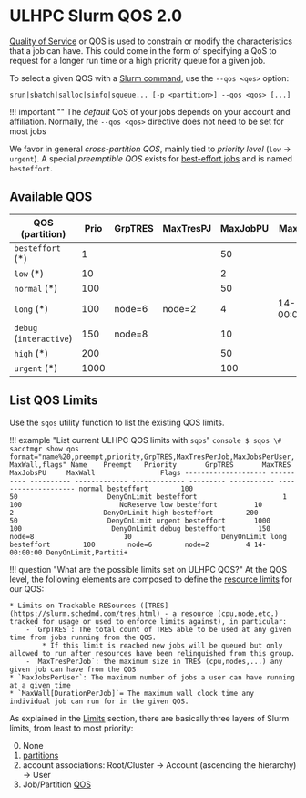 # ULHPC Slurm QOS 2.0


[Quality of Service](https://slurm.schedmd.com/qos.html) or QOS is used to
constrain or modify the characteristics that a job can have.
This could come in the form of specifying a QoS to request for a longer run time
or a high priority queue for a given job.

To select a given QOS with a [Slurm command](commands.md), use the `--qos <qos>` option:

```
srun|sbatch|salloc|sinfo|squeue... [-p <partition>] --qos <qos> [...]
```

!!! important ""
    The _default_ QoS of your jobs depends on your account and affiliation.
    Normally, the `--qos <qos>` directive does not need to be set for most jobs

We favor in general _cross-partition QOS_, mainly tied to _priority level_
(`low` $\rightarrow$ `urgent`).
A special _preemptible QOS_ exists for [best-effort
jobs](../jobs/best-effort.md) and is named `besteffort`.


## Available QOS

<!--qos-start-->

| QOS          (partition)      | Prio | GrpTRES | MaxTresPJ | MaxJobPU | MaxWall     |
|-------------------------------|------|---------|-----------|----------|-------------|
| `besteffort`  (*)             | 1    |         |           | 50       |             |
| `low`         (*)             | 10   |         |           | 2        |             |
| `normal`      (*)             | 100  |         |           | 50       |             |
| `long`        (*)             | 100  | node=6  | node=2    | 4        | 14-00:00:00 |
| `debug`       (`interactive`) | 150  | node=8  |           | 10       |             |
| `high`        (*)             | 200  |         |           | 50       |             |
| `urgent`      (*)             | 1000 |         |           | 100      |             |

<!--qos-end-->

## List QOS Limits

<!--limits-start-->

Use the `sqos` utility function to list the existing QOS limits.

!!! example "List current ULHPC QOS limits with `sqos`"
    ```console
    $ sqos
    \# sacctmgr show qos  format="name%20,preempt,priority,GrpTRES,MaxTresPerJob,MaxJobsPerUser,MaxWall,flags"
                    Name    Preempt   Priority       GrpTRES       MaxTRES MaxJobsPU     MaxWall                Flags
    -------------------- ---------- ---------- ------------- ------------- --------- ----------- --------------------
                  normal besteffort        100                                    50                      DenyOnLimit
              besteffort                     1                                   100                        NoReserve
                     low besteffort         10                                     2                      DenyOnLimit
                    high besteffort        200                                    50                      DenyOnLimit
                  urgent besteffort       1000                                   100                      DenyOnLimit
                   debug besteffort        150        node=8                      10                      DenyOnLimit
                    long besteffort        100        node=6        node=2         4 14-00:00:00 DenyOnLimit,Partiti+
    ```

<!--limits-end-->

!!! question "What are the possible limits set on ULHPC QOS?"
    At the QOS level, the following elements are composed to define the [resource limits](https://slurm.schedmd.com/resource_limits.html) for our QOS:

    * Limits on Trackable RESources ([TRES](https://slurm.schedmd.com/tres.html) - a resource (cpu,node,etc.) tracked for usage or used to enforce limits against), in particular:
        - `GrpTRES`: The total count of TRES able to be used at any given time from jobs running from the QOS.
            * If this limit is reached new jobs will be queued but only allowed to run after resources have been relinquished from this group.
        - `MaxTresPerJob`: the maximum size in TRES (cpu,nodes,...) any given job can have from the QOS
    * `MaxJobsPerUser`: The maximum number of jobs a user can have running at a given time
    * `MaxWall[DurationPerJob]`= The maximum wall clock time any individual job can run for in the given QOS.

As explained in the [Limits](../jobs/limits.md) section, there are basically three layers of Slurm limits, from least to most priority:

0. None
1. [partitions](partitions.md)
2. account associations: Root/Cluster -> Account (ascending the hierarchy) -> User
3. Job/Partition [QOS](#)
